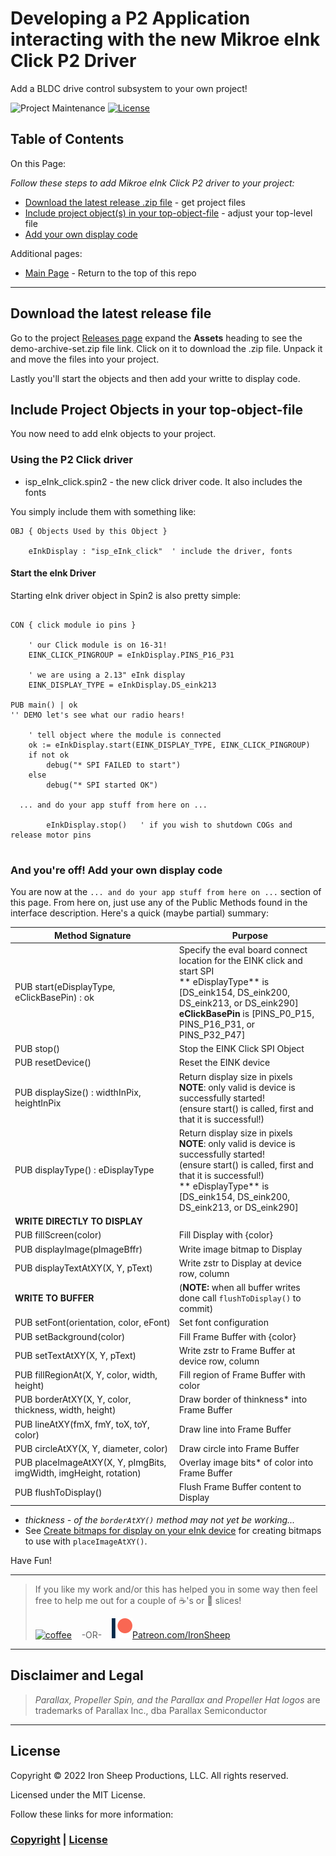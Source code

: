 # Developing a P2 Application interacting with the new Mikroe eInk Click P2 Driver 

Add a BLDC drive control subsystem to your own project!

![Project Maintenance][maintenance-shield]
[![License][license-shield]](LICENSE)

## Table of Contents

On this Page:

*Follow these steps to add Mikroe eInk Click P2 driver to your project:*

- [Download the latest release .zip file]( #download-the-latest-release-demo-archive-setzip-file) - get project files
- [Include project object(s) in your top-object-file]( #include-project-objects-in-your-top-object-file) - adjust your top-level file
- [Add your own display code]( #and-youre-off--add-your-own-motor-control-code) 

Additional pages:

- [Main Page](https://github.com/ironsheep/P2-Click-eInk) - Return to the top of this repo

---

## Download the latest release file

Go to the project [Releases page](https://github.com/ironsheep/P2-Click-eInk/releases) expand the **Assets** heading to see the demo-archive-set.zip file link. Click on it to download the .zip file. Unpack it and move the files into your project. 

Lastly you'll start the objects and then add your writte to display code.


## Include Project Objects in your top-object-file

You now need to add eInk objects to your project.


### Using the P2 Click driver

- isp\_eInk_click.spin2 - the new click driver code. It also includes the fonts

You simply include them with something like:

```script
OBJ { Objects Used by this Object }

    eInkDisplay : "isp_eInk_click"	' include the driver, fonts
```

#### Start the eInk Driver

Starting eInk driver object in Spin2 is also pretty simple:

```script

CON { click module io pins }

    ' our Click module is on 16-31!
    EINK_CLICK_PINGROUP = eInkDisplay.PINS_P16_P31
    
    ' we are using a 2.13" eInk display
    EINK_DISPLAY_TYPE = eInkDisplay.DS_eink213

PUB main() | ok
'' DEMO let's see what our radio hears!

    ' tell object where the module is connected
    ok := eInkDisplay.start(EINK_DISPLAY_TYPE, EINK_CLICK_PINGROUP)
    if not ok
        debug("* SPI FAILED to start")
    else
        debug("* SPI started OK")

  ... and do your app stuff from here on ...
  
        eInkDisplay.stop()   ' if you wish to shutdown COGs and release motor pins
   
```


### And you're off!  Add your own display code

You are now at the `... and do your app stuff from here on ...` section of this page.
From here on, just use any of the Public Methods found in the interface description.  Here's a quick (maybe partial) summary:

| Method Signature | Purpose |
| --- | --- |
| PUB  start(eDisplayType, eClickBasePin) : ok | Specify the eval board connect location for the EINK click and start SPI</br>** eDisplayType** is [DS\_eink154, DS\_eink200, DS\_eink213, or DS\_eink290]</br>**eClickBasePin** is [PINS\_P0\_P15, PINS\_P16\_P31, or PINS\_P32\_P47]
| PUB  stop() | Stop the EINK Click SPI Object
| PUB  resetDevice() | Reset the EINK device
| PUB displaySize() : widthInPix, heightInPix | Return display size in pixels</br>**NOTE**: only valid is device is successfully started!</br>(ensure start() is called, first and that it is successful!)
PUB displayType() : eDisplayType| Return display size in pixels</br>**NOTE**: only valid is device is successfully started!</br>(ensure start() is called, first and that it is successful!)</br>** eDisplayType** is [DS\_eink154, DS\_eink200, DS\_eink213, or DS\_eink290]
| **WRITE DIRECTLY TO DISPLAY**
| PUB  fillScreen(color) | Fill Display with {color}
| PUB  displayImage(pImageBffr) | Write image bitmap to Display
| PUB  displayTextAtXY(X, Y, pText) | Write zstr to Display at device row, column
| **WRITE TO BUFFER** | (**NOTE:** when all buffer writes done call `flushToDisplay()` to commit)
| PUB  setFont(orientation, color, eFont) | Set font configuration
| PUB  setBackground(color) | Fill Frame Buffer with {color}
| PUB  setTextAtXY(X, Y, pText) | Write zstr to Frame Buffer at device row, column
| PUB  fillRegionAt(X, Y, color, width, height) | Fill region of Frame Buffer with color
| PUB  borderAtXY(X, Y, color, thickness, width, height) | Draw border of thinkness* into Frame Buffer
| PUB  lineAtXY(fmX, fmY, toX, toY, color) | Draw line into Frame Buffer
| PUB  circleAtXY(X, Y, diameter, color) | Draw circle into Frame Buffer
| PUB  placeImageAtXY(X, Y, pImgBits, imgWidth, imgHeight, rotation) | Overlay image bits* of color into Frame Buffer
| PUB  flushToDisplay() | Flush Frame Buffer content to Display

* *thickness - of the `borderAtXY()` method may not yet be working...*
* See [Create bitmaps for display on your eInk device](../C-src) for creating bitmaps to use with `placeImageAtXY()`.


Have Fun!



---

> If you like my work and/or this has helped you in some way then feel free to help me out for a couple of :coffee:'s or :pizza: slices!
>
> [![coffee](https://www.buymeacoffee.com/assets/img/custom_images/black_img.png)](https://www.buymeacoffee.com/ironsheep) &nbsp;&nbsp; -OR- &nbsp;&nbsp; [![Patreon](./images/patreon.png)](https://www.patreon.com/IronSheep?fan_landing=true)[Patreon.com/IronSheep](https://www.patreon.com/IronSheep?fan_landing=true)


---

## Disclaimer and Legal

> *Parallax, Propeller Spin, and the Parallax and Propeller Hat logos* are trademarks of Parallax Inc., dba Parallax Semiconductor

---

## License

Copyright © 2022 Iron Sheep Productions, LLC. All rights reserved.

Licensed under the MIT License.

Follow these links for more information:

### [Copyright](copyright) | [License](LICENSE)

[maintenance-shield]: https://img.shields.io/badge/maintainer-stephen%40ironsheep%2ebiz-blue.svg?style=for-the-badge

[license-shield]: https://camo.githubusercontent.com/bc04f96d911ea5f6e3b00e44fc0731ea74c8e1e9/68747470733a2f2f696d672e736869656c64732e696f2f6769746875622f6c6963656e73652f69616e74726963682f746578742d646976696465722d726f772e7376673f7374796c653d666f722d7468652d6261646765

